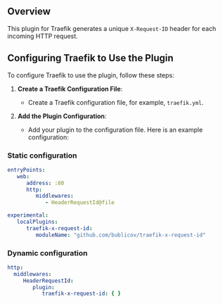## Overview

This plugin for Traefik generates a unique `X-Request-ID` header for each incoming HTTP request.

## Configuring Traefik to Use the Plugin

To configure Traefik to use the plugin, follow these steps:

1. **Create a Traefik Configuration File**:
    - Create a Traefik configuration file, for example, `traefik.yml`.

2. **Add the Plugin Configuration**:
    - Add your plugin to the configuration file. Here is an example configuration:

### Static configuration
```yaml
entryPoints:
   web:
      address: :80
      http:
         middlewares:
            - HeaderRequestId@file

experimental:
   localPlugins:
      traefik-x-request-id:
         moduleName: "github.com/bublicov/traefik-x-request-id"
```

### Dynamic configuration
```yaml
http:
  middlewares:
     HeaderRequestId:
        plugin:
           traefik-x-request-id: { }
```
